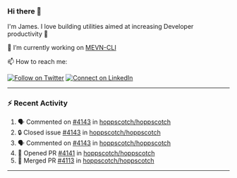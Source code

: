 ### Hi there 👋

I'm James. I love building utilities aimed at increasing Developer productivity :raised_hands: 

🔭 I’m currently working on [MEVN-CLI](https://github.com/madlabsinc/mevn-cli)

📫 How to reach me:

[![Follow on Twitter](https://img.shields.io/badge/--twitter?label=Twitter&logo=Twitter&style=social)](https://twitter.com/james_madhacks) [![Connect on LinkedIn](https://img.shields.io/badge/--linkedin?label=LinkedIn&logo=LinkedIn&style=social)](https://www.linkedin.com/in/jamesgeorge007)

---

### :zap: Recent Activity

<!--START_SECTION:activity-->
1. 🗣 Commented on [#4143](https://github.com/hoppscotch/hoppscotch/issues/4143#issuecomment-2186266660) in [hoppscotch/hoppscotch](https://github.com/hoppscotch/hoppscotch)
2. 🔒 Closed issue [#4143](https://github.com/hoppscotch/hoppscotch/issues/4143) in [hoppscotch/hoppscotch](https://github.com/hoppscotch/hoppscotch)
3. 🗣 Commented on [#4143](https://github.com/hoppscotch/hoppscotch/issues/4143#issuecomment-2186183573) in [hoppscotch/hoppscotch](https://github.com/hoppscotch/hoppscotch)
4. 💪 Opened PR [#4141](https://github.com/hoppscotch/hoppscotch/pull/4141) in [hoppscotch/hoppscotch](https://github.com/hoppscotch/hoppscotch)
5. 🎉 Merged PR [#4113](https://github.com/hoppscotch/hoppscotch/pull/4113) in [hoppscotch/hoppscotch](https://github.com/hoppscotch/hoppscotch)
<!--END_SECTION:activity-->

---

<!--
**jamesgeorge007/jamesgeorge007** is a ✨ _special_ ✨ repository because its `README.md` (this file) appears on your GitHub profile.

Here are some ideas to get you started:

- 🌱 I’m currently learning ...
- 👯 I’m looking to collaborate on ...
- 🤔 I’m looking for help with ...
- 💬 Ask me about ...
- 😄 Pronouns: ...
- ⚡ Fun fact: ...
-->
